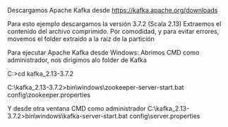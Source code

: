 Descargamos Apache Kafka desde https://kafka.apache.org/downloads

Para esto ejemplo descargamos la versión 3.7.2 (Scala 2.13)
Extraemos el contenido del archivo comprimido.
Por comodidad, y para evitar errores, movemos el folder extraído a la raíz de la partición

Para ejecutar Apache Kafka desde Windows:
Abrimos CMD como administrador, nos dirigimos alo folder de Kafka

C:\>cd kafka_2.13-3.7.2

C:\kafka_2.13-3.7.2>bin\windows\zookeeper-server-start.bat config\zookeeper.properties

Y desde otra ventana CMD como administrador
C:\kafka_2.13-3.7.2>bin\windows\kafka-server-start.bat config\server.properties
